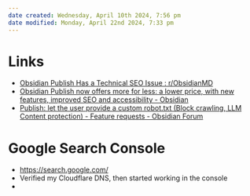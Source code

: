 ```yaml
---
date created: Wednesday, April 10th 2024, 7:56 pm
date modified: Monday, April 22nd 2024, 7:33 pm
---
```


# Links
- [Obsidian Publish Has a Technical SEO Issue : r/ObsidianMD](https://www.reddit.com/r/ObsidianMD/comments/xib3m0/obsidian_publish_has_a_technical_seo_issue/)
- [Obsidian Publish now offers more for less: a lower price, with new features, improved SEO and accessibility - Obsidian](https://obsidian.md/blog/obsidian-publish-now-offers-more-for-less/)
- [Publish: let the user provide a custom robot.txt (Block crawling, LLM Content protection) - Feature requests - Obsidian Forum](https://forum.obsidian.md/t/publish-let-the-user-provide-a-custom-robot-txt-block-crawling-llm-content-protection/58140/5) 
# Google Search Console
- https://search.google.com/
- Verified my Cloudflare DNS, then started working in the console
- 